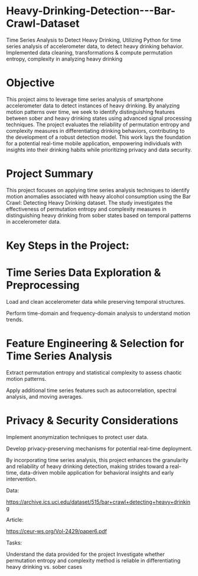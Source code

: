 # Heavy-Drinking-Detection---Bar-Crawl-Dataset
Time Series Analysis to Detect Heavy Drinking, Utilizing Python for time series analysis of accelerometer data, to detect heavy drinking behavior. Implemented data cleaning, transformations &amp; compute permutation entropy, complexity in analyzing heavy drinking 

# Objective

This project aims to leverage time series analysis of smartphone accelerometer data to detect instances of heavy drinking. By analyzing motion patterns over time, we seek to identify distinguishing features between sober and heavy drinking states using advanced signal processing techniques. The project evaluates the reliability of permutation entropy and complexity measures in differentiating drinking behaviors, contributing to the development of a robust detection model. This work lays the foundation for a potential real-time mobile application, empowering individuals with insights into their drinking habits while prioritizing privacy and data security.

# Project Summary

This project focuses on applying time series analysis techniques to identify motion anomalies associated with heavy alcohol consumption using the Bar Crawl: Detecting Heavy Drinking dataset. The study investigates the effectiveness of permutation entropy and complexity measures in distinguishing heavy drinking from sober states based on temporal patterns in accelerometer data.

# Key Steps in the Project:

# Time Series Data Exploration & Preprocessing

Load and clean accelerometer data while preserving temporal structures.

Perform time-domain and frequency-domain analysis to understand motion trends.

# Feature Engineering & Selection for Time Series Analysis

Extract permutation entropy and statistical complexity to assess chaotic motion patterns.

Apply additional time series features such as autocorrelation, spectral analysis, and moving averages.

# Privacy & Security Considerations

Implement anonymization techniques to protect user data.

Develop privacy-preserving mechanisms for potential real-time deployment.

By incorporating time series analysis, this project enhances the granularity and reliability of heavy drinking detection, making strides toward a real-time, data-driven mobile application for behavioral insights and early intervention.

Data:

https://archive.ics.uci.edu/dataset/515/bar+crawl+detecting+heavy+drinking

Article:

https://ceur-ws.org/Vol-2429/paper6.pdf

Tasks:

Understand the data provided for the project
Investigate whether permutation entropy and complexity method is reliable in differentiating heavy drinking vs. sober cases


